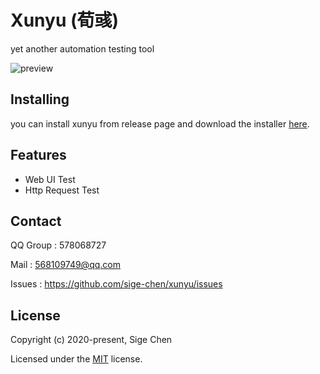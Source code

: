 # Xunyu (荀彧)

yet another automation testing tool

![preview](https://raw.githubusercontent.com/sige-chen/xunyu/master/preview.gif)



## Installing

you can install xunyu from release page and download the installer [here](https://github.com/sige-chen/xunyu/releases).



## Features

- Web UI Test
- Http Request Test



## Contact

QQ Group : 578068727

Mail : 568109749@qq.com

Issues : https://github.com/sige-chen/xunyu/issues



## License

Copyright (c) 2020-present, Sige Chen

Licensed under the [MIT](https://github.com/sige-chen/xunyu/blob/master/LICENSE.txt) license.